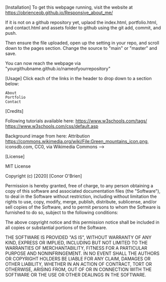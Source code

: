 [Installation]
To get this webpage running, visit the website at https://obrienceob.github.io/Responsive_about_me/

If it is not on a github repository yet, uplaod the index.html, portfolio.html, and contact.html and assets folder to github using the git add, commit, and push. 

Then ensure the file uploaded, open up the setting in your repo, and scroll down to the pages section. Change the source to "main" or "master" and save. 

You can now reach the webpage via "yourgithubname.github.io/nameofyourrepository"

[Usage]
Click each of the links in the header to drop down to a section below:

    About
    Portfolio
    Contact

[Credits]

Following tutorials available here: 
    https://www.w3schools.com/tags/
    https://www.w3schools.com/css/default.asp

Background image from here: 
   Attribution https://commons.wikimedia.org/wiki/File:Green_mountains_icon.png, iconsdb.com, CC0, via Wikimedia Commons -->

[License]

MIT License

Copyright (c) [2020] [Conor O'Brien]

Permission is hereby granted, free of charge, to any person obtaining a copy
of this software and associated documentation files (the "Software"), to deal
in the Software without restriction, including without limitation the rights
to use, copy, modify, merge, publish, distribute, sublicense, and/or sell
copies of the Software, and to permit persons to whom the Software is
furnished to do so, subject to the following conditions:

The above copyright notice and this permission notice shall be included in all
copies or substantial portions of the Software.

THE SOFTWARE IS PROVIDED "AS IS", WITHOUT WARRANTY OF ANY KIND, EXPRESS OR
IMPLIED, INCLUDING BUT NOT LIMITED TO THE WARRANTIES OF MERCHANTABILITY,
FITNESS FOR A PARTICULAR PURPOSE AND NONINFRINGEMENT. IN NO EVENT SHALL THE
AUTHORS OR COPYRIGHT HOLDERS BE LIABLE FOR ANY CLAIM, DAMAGES OR OTHER
LIABILITY, WHETHER IN AN ACTION OF CONTRACT, TORT OR OTHERWISE, ARISING FROM,
OUT OF OR IN CONNECTION WITH THE SOFTWARE OR THE USE OR OTHER DEALINGS IN THE
SOFTWARE.



